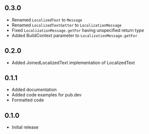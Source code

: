 ## 0.3.0
- Renamed `LocalizedText` to `Message`
- Renamed `LocalizedTextGetter` to `LocalizationMessage`
- Fixed `LocalizationMessage.getFor` having unspecified return type
- Added BuildContext parameter to `LocalizationMessage.getFor`

## 0.2.0
- Added JoinedLocalizedText implementation of LocalizedText

## 0.1.1
- Added documentation
- Added code examples for pub.dev
- Formatted code

## 0.1.0
- Initial release